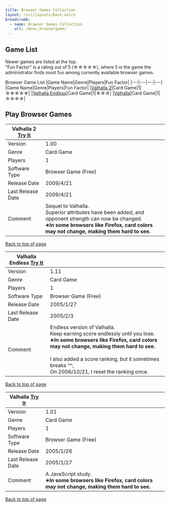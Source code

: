 ```yaml
---
title: Browser Games Collection
layout: /src/layouts/Base.astro
breadcrumb:
  - name: Browser Games Collection
    url: /menu_browsergame/
---
```


<a name="START"></a>

## Game List

Newer games are listed at the top.  
"Fun Factor" is a rating out of 5 (☆☆☆☆☆), where 5 is the game the administrator finds most fun among currently available browser games.  

Browser Game List
|Game Name|Genre|Players|Fun Factor|
|---|---|---|---|
|Game Name|Genre|Players|Fun Factor|
|[Valhalla 2](#VALHALLA_2)|Card Game|1|☆☆☆☆☆|
|[Valhalla Endless](#VALHALLA_ENDLESS)|Card Game|1|☆☆☆|
|[Valhalla](#VALHALLA)|Card Game|1|☆☆☆☆|

## Play Browser Games

<a name="VALHALLA_2"></a>

|Valhalla 2 [Try It](/menu_browsergame/Valhalla2_Round/index.html)|   |
|---|---|
|Version|1.00|
|Genre|Card Game|
|Players|1|
|Software Type|Browser Game (Free)|
|Release Date|2009/4/21  |
|Last Release Date|2009/4/21  |
|Comment|Sequel to Valhalla.  <br>Superior attributes have been added, and opponent strength can now be changed.  <br>**※In some browsers like Firefox, card colors may not change, making them hard to see.**|

[Back to top of page](#START)

<a name="VALHALLA_ENDLESS"></a>

|Valhalla Endless [Try It](/menu_browsergame/Valhalla_Endless/index.html)|   |
|---|---|
|Version|1.11|
|Genre|Card Game|
|Players|1|
|Software Type|Browser Game (Free)|
|Release Date|2005/1/27  |
|Last Release Date|2005/2/3  |
|Comment|Endless version of Valhalla.  <br>Keep earning score endlessly until you lose.  <br>**※In some browsers like Firefox, card colors may not change, making them hard to see.**  <br>  <br>I also added a score ranking, but it sometimes breaks ^^;  <br>On 2006/10/21, I reset the ranking once.|

[Back to top of page](#START)

<a name="VALHALLA"></a>

|Valhalla [Try It](/menu_browsergame/Valhalla_Round/index.html)|   |
|---|---|
|Version|1.01|
|Genre|Card Game|
|Players|1|
|Software Type|Browser Game (Free)|
|Release Date|2005/1/26  |
|Last Release Date|2005/1/27  |
|Comment|A JavaScript study.  <br>**※In some browsers like Firefox, card colors may not change, making them hard to see.**|

[Back to top of page](#START)